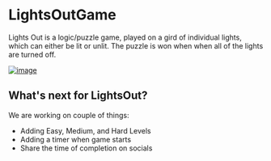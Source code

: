 # LightsOutGame
Lights Out is a logic/puzzle game, played on a gird of individual lights, which can either be lit or unlit. The puzzle is won when when all of the lights are turned off.

[![image](https://user-images.githubusercontent.com/54276938/173589525-bd490f57-7130-4baf-be5b-ac2e81674531.png)](https://lights-out-game-pi.vercel.app/)

## What's next for LightsOut?

We are working on couple of things:

- Adding Easy, Medium, and Hard Levels
- Adding a timer when game starts
- Share the time of completion on socials
